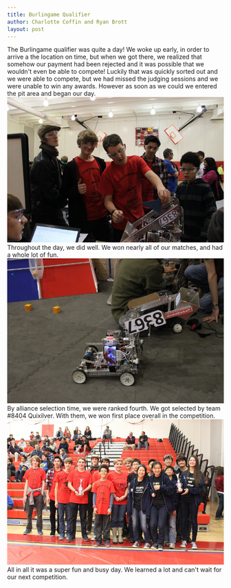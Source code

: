 ```yaml
---
title: Burlingame Qualifier
author: Charlotte Coffin and Ryan Brott
layout: post
---
```


The Burlingame qualifier was quite a day! We woke up early, in order to arrive a the location on time, but when we got there, we realized that somehow our payment had been rejected and it was possible that we wouldn't even be able to compete! Luckily that was quickly sorted out and we were able to compete, but we had missed the judging sessions and we were unable to win any awards. However as soon as we could we entered the pit area and began our day.
![Preparing for our final match](/assets/burlingame/working-in-the-pit.JPG)
Throughout the day, we did well. We won nearly all of our matches, and had a whole lot of fun.
![Robot in action on the playing field](/assets/burlingame/robot-on-field.JPG)
By alliance selection time, we were ranked fourth. We got selected by team #8404 Quixilver. With them, we won first place overall in the competition.
 ![The winning alliance!](/assets/burlingame/quixilver.JPG)
 All in all it was a super fun and busy day. We learned a lot and can't wait for our next competition.
